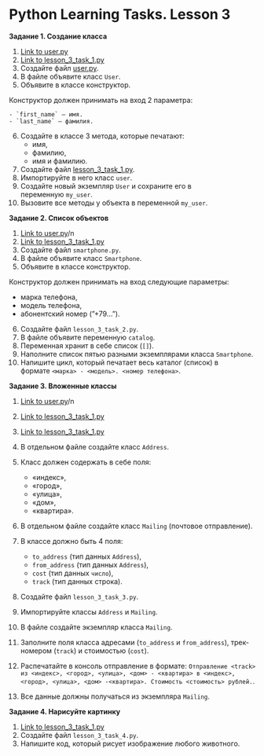 # Python Learning Tasks. Lesson 3

**Задание 1. Создание класса**

1. [Link to user.py](https://github.com/mboldacova/SkyPro-Lesson-3/blob/main/user.py)
2. [Link to lesson_3_task_1.py](https://github.com/mboldacova/SkyPro-Lesson-3/blob/main/lesson_3_task_1.py)
3. Создайте файл [user.py](https://github.com/mboldacova/SkyPro-Lesson-3/blob/main/user.py).
4. В файле объявите класс `User`.
5. Объявите в классе конструктор.

Конструктор должен принимать на вход 2 параметра:

    - `first_name` — имя.
    - `last_name` — фамилия.

6. Создайте в классе 3 метода, которые печатают:
    - имя,
    - фамилию,
    - имя и фамилию.
7. Создайте файл [lesson_3_task_1.py](https://github.com/mboldacova/SkyPro-Lesson-3/blob/main/lesson_3_task_1.py).
8. Импортируйте в него класс `user`.
9. Создайте новый экземпляр `User` и сохраните его в переменную `my_user`.
10. Вызовите все методы у объекта в переменной `my_user`.

**Задание 2. Список объектов**

1. [Link to user.py](https://github.com/mboldacova/SkyPro-Lesson-3/blob/main/user.py)/n
2. [Link to lesson_3_task_1.py](https://github.com/mboldacova/SkyPro-Lesson-3/blob/main/lesson_3_task_1.py)
3. Создайте файл `smartphone.py`.
4. В файле объявите класс `Smartphone`.
5. Объявите в классе конструктор.

Конструктор должен принимать на вход следующие параметры:

- марка телефона,
- модель телефона,
- абонентский номер (”+79…”).
  
6. Создайте файл `lesson_3_task_2.py`.
7. В файле объявите переменную `catalog`.
8. Переменная хранит в себе список (`[]`).
9. Наполните список пятью разными экземплярами класса `Smartphone`.
10. Напишите цикл, который печатает весь каталог (список) в формате `<марка> - <модель>. <номер телефона>`.

**Задание 3. Вложенные классы**

1. [Link to user.py](https://github.com/mboldacova/SkyPro-Lesson-3/blob/main/user.py)/n
2. [Link to lesson_3_task_1.py](https://github.com/mboldacova/SkyPro-Lesson-3/blob/main/lesson_3_task_1.py)
3. [Link to lesson_3_task_1.py](https://github.com/mboldacova/SkyPro-Lesson-3/blob/main/lesson_3_task_1.py)
4. В отдельном файле создайте класс `Address`.
5. Класс должен содержать в себе поля:
    - «индекс»,
    - «город»,
    - «улица»,
    - «дом»,
    - «квартира».
6. В отдельном файле создайте класс `Mailing` (почтовое отправление).
7. В классе должно быть 4 поля:
    - `to_address` (тип данных `Address`),
    - `from_address` (тип данных `Address`),
    - `cost` (тип данных `число`),
    - `track` (тип данных строка).
8. Создайте файл `lesson_3_task_3.py`.
9. Импортируйте классы `Address` и `Mailing`.
10. В файле создайте экземпляр класса `Mailing`.
11. Заполните поля класса адресами (`to_address` и `from_address`), трек-номером (`track`) и стоимостью (`cost`).
12. Распечатайте в консоль отправление в формате: `Отправление <track> из <индекс>, <город>, <улица>, <дом> - <квартира> в <индекс>, <город>, <улица>, <дом> -<квартира>. Стоимость <стоимость> рублей.`.

13. Все данные должны получаться из экземпляра `Mailing`.

**Задание 4. Нарисуйте картинку**

1. [Link to lesson_3_task_1.py](https://github.com/mboldacova/SkyPro-Lesson-3/blob/main/lesson_3_task_1.py)
2. Создайте файл `lesson_3_task_4.py`.
3. Напишите код, который рисует изображение любого животного.
